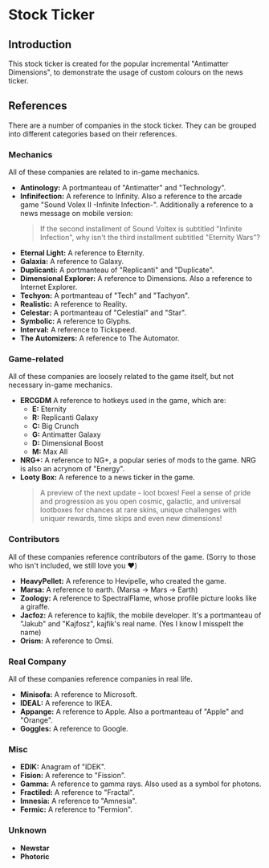 # Stock Ticker
## Introduction
This stock ticker is created for the popular incremental "Antimatter Dimensions", to demonstrate the usage of custom colours on the news ticker.
## References
There are a number of companies in the stock ticker. They can be grouped into different categories based on their references.
### Mechanics
All of these companies are related to in-game mechanics.
- **Antinology:** A portmanteau of "Antimatter" and "Technology".
- **Infinifection:** A reference to Infinity. Also a reference to the arcade game "Sound Volex II -Infinite Infection-". Additionally a reference to a news message on mobile version:
    > If the second installment of Sound Voltex is subtitled "Infinite Infection", why isn't the third installment subtitled "Eternity Wars"?
- **Eternal Light:**  A reference to Eternity.
- **Galaxia:** A reference to Galaxy.
- **Duplicanti:** A portmanteau of "Replicanti" and "Duplicate".
- **Dimensional Explorer:** A reference to Dimensions. Also a reference to Internet Explorer.
- **Techyon:** A portmanteau of "Tech" and "Tachyon".
- **Realistic:** A reference to Reality.
- **Celestar:** A portmanteau of "Celestial" and "Star".
- **Symbolic:** A reference to Glyphs.
- **Interval:** A reference to Tickspeed.
- **The Automizers:** A reference to The Automator.
### Game-related
All of these companies are loosely related to the game itself, but not necessary in-game mechanics.
- **ERCGDM** A reference to hotkeys used in the game, which are:
    - **E:** Eternity
    - **R:** Replicanti Galaxy
    - **C:** Big Crunch
    - **G:** Antimatter Galaxy
    - **D:** Dimensional Boost
    - **M:** Max All
- **NRG+:** A reference to NG+, a popular series of mods to the game. NRG is also an acrynom of "Energy".
- **Looty Box:** A reference to a news ticker in the game.
    > A preview of the next update - loot boxes! Feel a sense of pride and progression as you open cosmic, galactic, and universal lootboxes for chances at rare skins, unique challenges with uniquer rewards, time skips and even new dimensions!
### Contributors
All of these companies reference contributors of the game. (Sorry to those who isn't included, we still love you ❤️)
- **HeavyPellet:** A reference to Hevipelle, who created the game.
- **Marsa:** A reference to earth. (Marsa -> Mars -> Earth)
- **Zoology:** A reference to SpectralFlame, whose profile picture looks like a giraffe.
- **Jacfoz:** A reference to kajfik, the mobile developer. It's a portmanteau of "Jakub" and "Kajfosz", kajfik's real name. (Yes I know I misspelt the name)
- **Orism:** A reference to Omsi.
### Real Company
All of these companies reference companies in real life.
- **Minisofa:** A reference to Microsoft.
- **IDEAL:** A reference to IKEA.
- **Appange:** A reference to Apple. Also a portmanteau of "Apple" and "Orange".
- **Goggles:** A reference to Google.
### Misc
- **EDIK:** Anagram of "IDEK".
- **Fision:** A reference to "Fission".
- **Gamma:** A reference to gamma rays. Also used as a symbol for photons.
- **Fractiled:** A reference to "Fractal".
- **Imnesia:** A reference to "Amnesia".
- **Fermic:** A reference to "Fermion".
### Unknown
- **Newstar**
- **Photoric**
